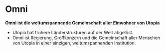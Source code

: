 # Omni

**Omni ist die weltumspannende Gemeinschaft aller Einwohner von Utopia**

- Utopia hat frühere Länderstrukturen auf der Welt abgelöst. 
- Omni ist Regierung, Großkonzern und die Gemeinschaft aller Menschen von Utopia in einer einzigen, weltumspannenden Institution.
